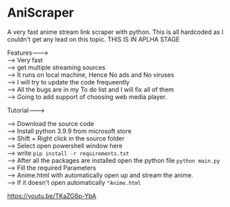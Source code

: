 # AniScraper
A very fast anime stream link scraper with python. This is all hardcoded as I couldn't get any lead on this topic. 
THIS IS IN APLHA STAGE

Features--->  
--> Very fast  
--> get multiple streaming sources  
--> It runs on local machine, Hence No ads and No viruses  
--> I will try to update the code frequeently   
--> All the bugs are in my To do list and I will fix all of them    
--> Going to add support of choosing web media player.     

 
Tutorial--->    

--> Download the source code    
--> Install python 3.9.9 from microsoft store    
--> Shift + Right click in the source folder    
--> Select open powershell window here   
--> write `pip install -r requirements.txt`     
--> After all the packages are installed open the python file `python main.py`     
--> Fill the required Parameters    
--> Anime.html with automatically open up and stream the anime.   
--> If it doesn't open automatically `"Anime.html`   


https://youtu.be/TKaZG6p-YbA
